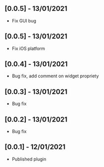 ## [0.0.5] - 13/01/2021

* Fix GUI bug

## [0.0.5] - 13/01/2021

* Fix iOS platform

## [0.0.4] - 13/01/2021

* Bug fix, add comment on widget propriety

## [0.0.3] - 13/01/2021

* Bug fix

## [0.0.2] - 13/01/2021

* Bug fix

## [0.0.1] - 12/01/2021

* Published plugin
